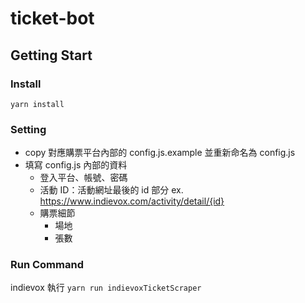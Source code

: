 # ticket-bot
## Getting Start

### Install
`yarn install`

### Setting
- copy 對應購票平台內部的 config.js.example 並重新命名為 config.js
- 填寫 config.js 內部的資料
  - 登入平台、帳號、密碼
  - 活動 ID：活動網址最後的 id 部分 ex. https://www.indievox.com/activity/detail/{id}
  - 購票細節
    - 場地
    - 張數

### Run Command
indievox
執行 `yarn run indievoxTicketScraper`
